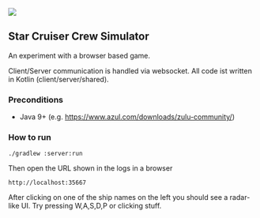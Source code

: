 
![](https://github.com/weaselflink/star-cruiser/workflows/CI%20with%20Gradle/badge.svg)

## Star Cruiser Crew Simulator

An experiment with a browser based game.

Client/Server communication is handled via websocket. 
All code ist written in Kotlin (client/server/shared).

### Preconditions

* Java 9+ (e.g. https://www.azul.com/downloads/zulu-community/)

### How to run

    ./gradlew :server:run
    
Then open the URL shown in the logs in a browser

    http://localhost:35667

After clicking on one of the ship names on the left you should see a radar-like UI.
Try pressing W,A,S,D,P or clicking stuff.
